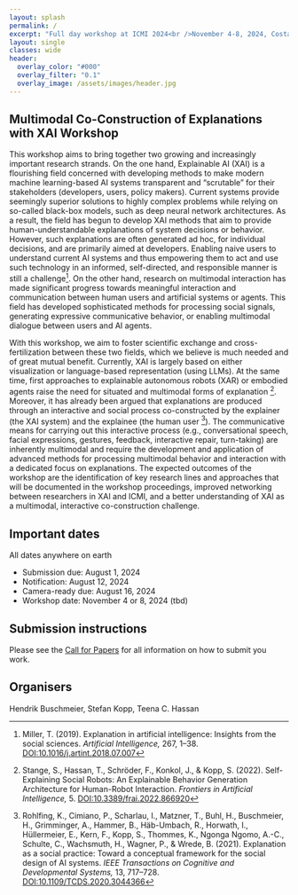 ```yaml
---
layout: splash
permalink: /
excerpt: "Full day workshop at ICMI 2024<br />November 4-8, 2024, Costa Rica"
layout: single
classes: wide
header:
  overlay_color: "#000"
  overlay_filter: "0.1"
  overlay_image: /assets/images/header.jpg
---
```


## Multimodal Co-Construction of Explanations with XAI Workshop

This workshop aims to bring together two growing and increasingly important research strands. On the one hand, Explainable AI (XAI) is a flourishing field concerned with developing methods to make modern machine learning-based AI systems transparent and “scrutable” for their stakeholders (developers, users, policy makers). Current systems provide seemingly superior solutions to highly complex problems while relying on so-called black-box models, such as deep neural network architectures. As a result, the field has begun to develop XAI methods that aim to provide human-understandable explanations of system decisions or behavior. However, such explanations are often generated ad hoc, for individual decisions, and are primarily aimed at developers. Enabling naive users to understand current AI systems and thus empowering them to act and use such technology in an informed, self-directed, and responsible manner is still a challenge[^1]. On the other hand, research on multimodal interaction has made significant progress towards meaningful interaction and communication between human users and artificial systems or agents. This field has developed sophisticated methods for processing social signals, generating expressive communicative behavior, or enabling multimodal dialogue between users and AI agents.

With this workshop, we aim to foster scientific exchange and cross-fertilization between these two fields, which we believe is much needed and of great mutual benefit. Currently, XAI is largely based on either visualization or language-based representation (using LLMs). At the same time, first approaches to explainable autonomous robots (XAR) or embodied agents raise the need for situated and multimodal forms of explanation [^2]. Moreover, it has already been argued that explanations are produced through an interactive and social process co-constructed by the explainer (the XAI system) and the explainee (the human user [^3]). The communicative means for carrying out this interactive process (e.g., conversational speech, facial expressions, gestures, feedback, interactive repair, turn-taking) are inherently multimodal and require the development and application of advanced methods for processing multimodal behavior and interaction with a dedicated focus on explanations. The expected outcomes of the workshop are the identification of key research lines and approaches that will be documented in the workshop proceedings, improved networking between researchers in XAI and ICMI, and a better understanding of XAI as a multimodal, interactive co-construction challenge.


## Important dates

All dates anywhere on earth

* Submission due: August 1, 2024
* Notification: August 12, 2024
* Camera-ready due: August 16, 2024
* Workshop date: November 4 or 8, 2024 (tbd)


## Submission instructions

Please see the [Call for Papers](https://dililab.github.io/multimodal-xai-2024/call-for-papers/) for all information on how to submit you work.


## Organisers

Hendrik Buschmeier, Stefan Kopp, Teena C. Hassan


[^1]: Miller, T. (2019). Explanation in artificial intelligence: Insights from the social sciences. _Artificial Intelligence,_ 267, 1–38. [DOI:10.1016/j.artint.2018.07.007](https://doi.org/10.1016/j.artint.2018.07.007)
[^2]: Stange, S., Hassan, T., Schröder, F., Konkol, J., & Kopp, S. (2022). Self-Explaining Social Robots: An Explainable Behavior Generation Architecture for Human-Robot Interaction. _Frontiers in Artificial Intelligence,_ 5. [DOI:10.3389/frai.2022.866920](https://doi.org/10.3389/frai.2022.866920)
[^3]: Rohlfing, K., Cimiano, P., Scharlau, I., Matzner, T., Buhl, H., Buschmeier, H., Grimminger, A., Hammer, B., Häb-Umbach, R., Horwath, I., Hüllermeier, E., Kern, F., Kopp, S., Thommes, K., Ngonga Ngomo, A.-C., Schulte, C., Wachsmuth, H., Wagner, P., & Wrede, B. (2021). Explanation as a social practice: Toward a conceptual framework for the social design of AI systems. _IEEE Transactions on Cognitive and Developmental Systems,_ 13, 717–728. [DOI:10.1109/TCDS.2020.3044366](https://doi.org/10.1109/TCDS.2020.3044366)

